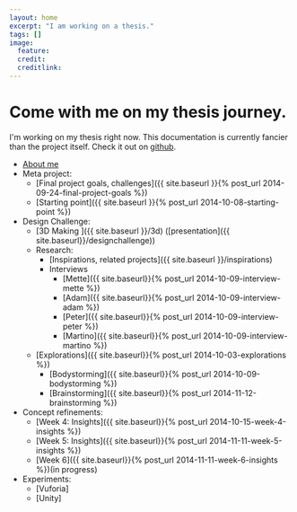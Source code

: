```yaml
---
layout: home
excerpt: "I am working on a thesis."
tags: []
image:
  feature: 
  credit: 
  creditlink: 
---
```


# Come with me on my thesis journey.

I'm working on my thesis right now. This documentation is currently fancier than the project itself. Check it out on [github](http://github.com/paulate/CIIDthesis).

  
-  [About me](http://ciid.dk/education/people/students-2014/paula-te/)
-  Meta project:
    -  [Final project goals, challenges]({{ site.baseurl }}{% post_url 2014-09-24-final-project-goals %})
    -  [Starting point]({{ site.baseurl }}{% post_url 2014-10-08-starting-point %})
-  Design Challenge: 
    -  [3D Making ]({{ site.baseurl }}/3d) ([presentation]({{ site.baseurl}}/designchallenge))
    -  Research: 
        -  [Inspirations, related projects]({{ site.baseurl }}/inspirations)
        -  Interviews
            - [Mette]({{ site.baseurl}}{% post_url 2014-10-09-interview-mette %})
            - [Adam]({{ site.baseurl}}{% post_url 2014-10-09-interview-adam %})
            - [Peter]({{ site.baseurl}}{% post_url 2014-10-09-interview-peter %})
            - [Martino]({{ site.baseurl}}{% post_url 2014-10-09-interview-martino %})
    -  [Explorations]({{ site.baseurl}}{% post_url 2014-10-03-explorations %})
        - [Bodystorming]({{ site.baseurl}}{% post_url 2014-10-09-bodystorming %})
        - [Brainstorming]({{ site.baseurl}}{% post_url 2014-11-12-brainstorming %})
- Concept refinements:
    -  [Week 4: Insights]({{ site.baseurl}}{% post_url 2014-10-15-week-4-insights %})
    -  [Week 5: Insights]({{ site.baseurl}}{% post_url 2014-11-11-week-5-insights %})
    -  [Week 6]({{ site.baseurl}}{% post_url 2014-11-11-week-6-insights %})(in progress)
-  Experiments:
    -  [Vuforia]
    -  [Unity]
<br>
<br>